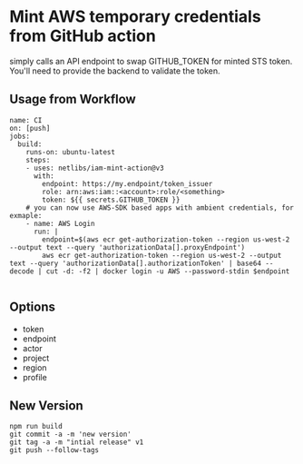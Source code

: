 # Mint AWS temporary credentials from GitHub action

simply calls an API endpoint to swap GITHUB_TOKEN for minted STS token. You'll need to provide the backend to validate the token.

## Usage from Workflow

```
name: CI
on: [push]
jobs:
  build:
    runs-on: ubuntu-latest
    steps:
    - uses: netlibs/iam-mint-action@v3
      with:          
        endpoint: https://my.endpoint/token_issuer
        role: arn:aws:iam::<account>:role/<something>
        token: ${{ secrets.GITHUB_TOKEN }}
    # you can now use AWS-SDK based apps with ambient credentials, for exmaple:
    - name: AWS Login
      run: |
        endpoint=$(aws ecr get-authorization-token --region us-west-2 --output text --query 'authorizationData[].proxyEndpoint')
        aws ecr get-authorization-token --region us-west-2 --output text --query 'authorizationData[].authorizationToken' | base64 --decode | cut -d: -f2 | docker login -u AWS --password-stdin $endpoint
    
```

## Options

- token
- endpoint
- actor
- project
- region
- profile


## New Version

```
npm run build
git commit -a -m 'new version'
git tag -a -m "intial release" v1
git push --follow-tags
```
